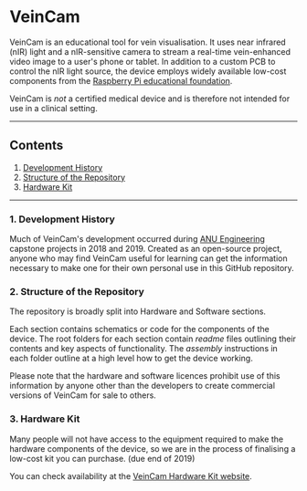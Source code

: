 
# VeinCam

VeinCam is an educational tool for vein visualisation. It uses near infrared (nIR) light and a nIR-sensitive camera to stream a real-time vein-enhanced video image to a user's phone or tablet. In addition to a custom PCB to control the nIR light source, the device employs widely available low-cost components from the [Raspberry Pi educational foundation](https://www.raspberrypi.org/).

VeinCam is *not* a certified medical device and is therefore not intended for use in a clinical setting.

---
## Contents
1. [Development History](###1-development-history)
2. [Structure of the Repository](###2-structure-of-the-repository)
3. [Hardware Kit](###3-hardware-kit)

---
### 1. Development History
Much of VeinCam's development occurred during [ANU Engineering](https://cs.anu.edu.au/TechLauncher/) capstone projects in 2018 and 2019. Created as an open-source project, anyone who may find VeinCam useful for learning can get the information necessary to make one for their own personal use in this GitHub repository.

### 2. Structure of the Repository
The repository is broadly split into Hardware and Software sections.

Each section contains schematics or code for the components of the device. The root folders for each section contain *readme* files outlining their contents and key aspects of functionality. The *assembly* instructions in each folder outline at a high level how to get the device working.

Please note that the hardware and software licences prohibit use of this information by anyone other than the developers to create commercial versions of VeinCam for sale to others.

### 3. Hardware Kit
Many people will not have access to the equipment required to make the hardware components of the device, so we are in the process of finalising a low-cost kit you can purchase. (due end of 2019)

You can check availability at the [VeinCam Hardware Kit website](https://veincam.com/).
